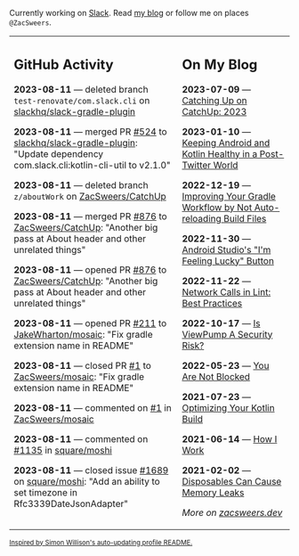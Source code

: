 Currently working on [Slack](https://slack.com/). Read [my blog](https://zacsweers.dev/) or follow me on places `@ZacSweers`.

<table><tr><td valign="top" width="60%">

## GitHub Activity
<!-- githubActivity starts -->
**2023-08-11** — deleted branch `test-renovate/com.slack.cli` on [slackhq/slack-gradle-plugin](https://github.com/slackhq/slack-gradle-plugin)

**2023-08-11** — merged PR [#524](https://github.com/slackhq/slack-gradle-plugin/pull/524) to [slackhq/slack-gradle-plugin](https://github.com/slackhq/slack-gradle-plugin): "Update dependency com.slack.cli:kotlin-cli-util to v2.1.0"

**2023-08-11** — deleted branch `z/aboutWork` on [ZacSweers/CatchUp](https://github.com/ZacSweers/CatchUp)

**2023-08-11** — merged PR [#876](https://github.com/ZacSweers/CatchUp/pull/876) to [ZacSweers/CatchUp](https://github.com/ZacSweers/CatchUp): "Another big pass at About header and other unrelated things"

**2023-08-11** — opened PR [#876](https://github.com/ZacSweers/CatchUp/pull/876) to [ZacSweers/CatchUp](https://github.com/ZacSweers/CatchUp): "Another big pass at About header and other unrelated things"

**2023-08-11** — opened PR [#211](https://github.com/JakeWharton/mosaic/pull/211) to [JakeWharton/mosaic](https://github.com/JakeWharton/mosaic): "Fix gradle extension name in README"

**2023-08-11** — closed PR [#1](https://github.com/ZacSweers/mosaic/pull/1) to [ZacSweers/mosaic](https://github.com/ZacSweers/mosaic): "Fix gradle extension name in README"

**2023-08-11** — commented on [#1](https://github.com/ZacSweers/mosaic/pull/1#issuecomment-1675397226) in [ZacSweers/mosaic](https://github.com/ZacSweers/mosaic)

**2023-08-11** — commented on [#1135](https://github.com/square/moshi/issues/1135#issuecomment-1675316436) in [square/moshi](https://github.com/square/moshi)

**2023-08-11** — closed issue [#1689](https://github.com/square/moshi/issues/1689) on [square/moshi](https://github.com/square/moshi): "Add an ability to set timezone in Rfc3339DateJsonAdapter"
<!-- githubActivity ends -->
</td><td valign="top" width="40%">

## On My Blog
<!-- blog starts -->
**2023-07-09** — [Catching Up on CatchUp: 2023](https://www.zacsweers.dev/catching-up-on-catchup-2023/)

**2023-01-10** — [Keeping Android and Kotlin Healthy in a Post-Twitter World](https://www.zacsweers.dev/keeping-android-healthy/)

**2022-12-19** — [Improving Your Gradle Workflow by Not Auto-reloading Build Files](https://www.zacsweers.dev/improving-your-workflow-by-not-auto-reloading-build-files/)

**2022-11-30** — [Android Studio's "I'm Feeling Lucky" Button](https://www.zacsweers.dev/android-studios-im-feeling-lucky-button/)

**2022-11-22** — [Network Calls in Lint: Best Practices](https://www.zacsweers.dev/network-calls-in-lint-best-practices/)

**2022-10-17** — [Is ViewPump A Security Risk?](https://www.zacsweers.dev/is-viewpump-a-security-risk/)

**2022-05-23** — [You Are Not Blocked](https://www.zacsweers.dev/you-are-not-blocked/)

**2021-07-23** — [Optimizing Your Kotlin Build](https://www.zacsweers.dev/optimizing-your-kotlin-build/)

**2021-06-14** — [How I Work](https://www.zacsweers.dev/how-i-work/)

**2021-02-02** — [Disposables Can Cause Memory Leaks](https://www.zacsweers.dev/disposables-can-cause-memory-leaks/)
<!-- blog ends -->
_More on [zacsweers.dev](https://zacsweers.dev/)_
</td></tr></table>

<sub><a href="https://simonwillison.net/2020/Jul/10/self-updating-profile-readme/">Inspired by Simon Willison's auto-updating profile README.</a></sub>